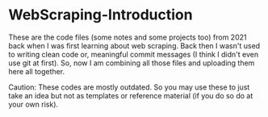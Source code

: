 # WebScraping-Introduction

These are the code files (some notes and some projects too) from 2021 back when I was first learning about web scraping. Back then I wasn't used to writing clean code or,  meaningful commit messages (I think I didn't even use git at first). So, now I am combining all those files and uploading them here all together.

Caution: These codes are mostly outdated. So you may use these to just take an idea but not as templates or reference material (if you do so do at your own risk).
